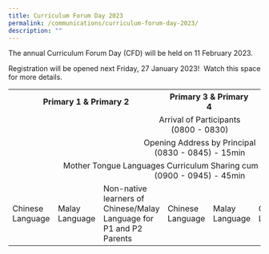```yaml
---
title: Curriculum Forum Day 2023
permalink: /communications/curriculum-forum-day-2023/
description: ""
---
```

<p align = "justify">The annual Curriculum Forum Day (CFD) will be held on 11 February 2023.</p>

<p align = "justify">Registration will be opened next Friday, 27 January 2023!  Watch this space for more details.</p>

<table style="width: 100%"> 
<tr> 
	<th colspan="3" style="text-align:center">Primary 1 & Primary 2</th> 
	<th colspan="2" style="text-align:center">Primary 3 & Primary 4</th> 
	<th colspan="3" style="text-align:center">Primary 5 & Primary 6</th> 
	</tr> 
	<tr>
		<td colspan="8" style="text-align:center" >Arrival of Participants <br> (0800 - 0830)</td>
	</tr>
	<tr>
		<td colspan="8" style="text-align:center" >Opening Address by Principal <br> (0830 - 0845) - 15min</td>
	</tr>
	<tr>
		<td colspan="8" style="text-align:center" >Mother Tongue Languages Curriculum Sharing cum Parents' Workshops <br> (0900 - 0945) - 45min</td>
	</tr>
	<tr>
  <td>Chinese Language</td>
  <td>Malay Language</td>
  <td>Non-native learners of<br>Chinese/Malay Language for P1 and P2 Parents</td>
		<td>Chinese Language</td>
		<td>Malay Language</td>
		<td>Chinese Language</td>
		<td>Malay Language</td>
		<td>Tamil Language</td>
 </tr>
</table>
